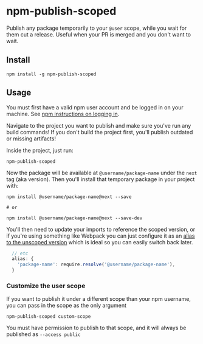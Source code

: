 # npm-publish-scoped

Publish any package temporarily to your `@user` scope, while you wait for them cut a release. Useful when your PR is merged and you don't want to wait.

## Install

```
npm install -g npm-publish-scoped
```

## Usage

You must first have a valid npm user account and be logged in on your machine. See [npm instructions on logging in](https://docs.npmjs.com/cli/adduser).

Navigate to the project you want to publish and make sure you've run any build commands! If you don't build the project first, you'll publish outdated or missing artifacts!

Inside the project, just run:

```
npm-publish-scoped
```

Now the package will be available at `@username/package-name` under the `next` tag (aka version). Then you'll install that temporary package in your project with:

```
npm install @username/package-name@next --save

# or

npm install @username/package-name@next --save-dev
```

You'll then need to update your imports to reference the scoped version, or if you're using something like Webpack you can just configure it as an [alias to the unscoped version](https://webpack.js.org/configuration/resolve/#resolve-alias) which is ideal so you can easily switch back later.

```js
  // etc
  alias: {
    'package-name': require.resolve('@username/package-name'),
  }
```

### Customize the user scope

If you want to publish it under a different scope than your npm username, you can pass in the scope as the only argument

```
npm-publish-scoped custom-scope
```

You must have permission to publish to that scope, and it will always be published as `--access public`

